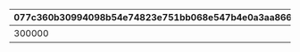 |077c360b30994098b54e74823e751bb068e547b4e0a3aa8664fe4acc95e37e38|d5dfeff6ae7fa7544ba12dbc4f215f425d59265671480af6928b29bb55b08727|18fa22d1fcdc11ad3544675d5a89237b5fbe8ea96b68f9c00e79407725287695|8f5b890f8fde9c317e931fdc9d873016f146042531b0022938c5eb6a45e23c30|296023f8bfc2db6fab9b5f914cbbbc6e0191df1a16b880eb40dc3f3798a669a4|41a67902fe41a6834dab6d5d6d9df3bcfdb4eb828caf6c25b0d0a3983d12d42f|2eab9bf8472119b68b1041af34b8e7e7620d8a706f0d27b61f6c9cbe5366f8a5|1d3c0f8fb6aaa10de5cf3259e76e3ae3a0b4a7cf15a748117530999391f7c413|3abfb89419a8acb2dc4451fdc10559adbbea953ac86af1cbe992c1aea25dbafa|cfab1b4c2c80ea70e8319a5c99d6c695452904e918a294d0e52ef891d215b3db|c4a14a0241054943498f0624fff1018c53029d8015753ecd66fc0d2a1c27a558|b1c5c2d6d57014d9cc29b3c8b2c9f1b4d51b7f1c075da6ebbd7530695c194c5d|b792b7bfe67d61130280c2e3185ccbc8f256d7973628b23d85016b52b26da0d4|6acad44991f96cf3c25636f049e215c94b7d903c920f4ad993a5538193529ede|dbff2f65a00662943f56833daac87c3ab24e3ae9f31f93d070c70908bd479c1d|9ff6c3c55e60de5891659a97b44137f8d81a7e23a00fce3b7f483f96185d500f|4286bbd62fea7c6e522651ef41a9e5f1a60128fe13732b535928f32e81cb449e|98632a21c33f7f4c1591ca8fc1cbb0c1b64f52cc54e4a8177aaf492b67325599|
| --- | --- | --- | --- | --- | --- | --- | --- | --- | --- | --- | --- | --- | --- | --- | --- | --- | --- |
|300000|15|0|15|0|11001039|0|0|0|0|スコアを累計で300000獲得しよう|0|0|0|0|0|1|0|
